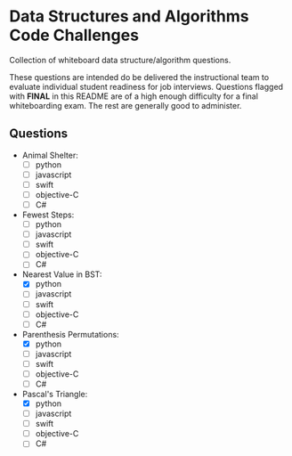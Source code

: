 # Data Structures and Algorithms Code Challenges

Collection of whiteboard data structure/algorithm questions.

These questions are intended do be delivered the instructional team to evaluate individual student readiness for job interviews.
Questions flagged with **FINAL** in this README are of a high enough difficulty for a final whiteboarding exam.
The rest are generally good to administer.

## Questions

- Animal Shelter: 
    * [ ] python 
    * [ ] javascript
    * [ ] swift
    * [ ] objective-C
    * [ ] C#
- Fewest Steps: 
    * [ ] python 
    * [ ] javascript
    * [ ] swift
    * [ ] objective-C
    * [ ] C#
- Nearest Value in BST: 
    * [x] python 
    * [ ] javascript
    * [ ] swift
    * [ ] objective-C
    * [ ] C#
- Parenthesis Permutations: 
    * [x] python 
    * [ ] javascript
    * [ ] swift
    * [ ] objective-C
    * [ ] C#
- Pascal's Triangle: 
    * [x] python 
    * [ ] javascript
    * [ ] swift
    * [ ] objective-C
    * [ ] C#
